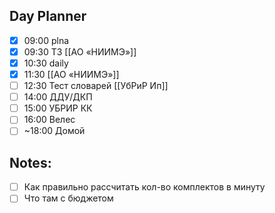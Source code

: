 ## Day Planner
- [x] 09:00 plna
- [x] 09:30 ТЗ [[АО «НИИМЭ»]]
- [x] 10:30 daily
- [x] 11:30 [[АО «НИИМЭ»]]
- [ ] 12:30 Тест словарей [[УбРиР Ип]]
- [ ] 14:00 ДДУ/ДКП
- [ ] 15:00 УБРИР КК
- [ ] 16:00 Велес 
- [ ] ~18:00 Домой 

## Notes:
- [ ] Как правильно рассчитать кол-во комплектов в минуту 
- [ ] Что там с бюджетом 

